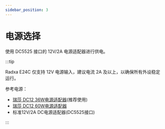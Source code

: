```yaml
---
sidebar_position: 3
---
```


# 电源选择

使用 DC5525 接口的 12V/2A 电源适配器进行供电。

:::tip

Radxa E24C 仅支持 12V 电源输入，建议电流 2A 及以上，以确保所有外设稳定运行。

参考电源：

- [瑞莎 DC12 36W电源适配器](https://radxa.com/products/accessories/power-dc12-36w)(推荐使用)
- [瑞莎 DC12 60W电源适配器](https://radxa.com/products/accessories/power-dc12-60w)
- 标准12V/2A DC电源适配器(DC5525接口)

:::
